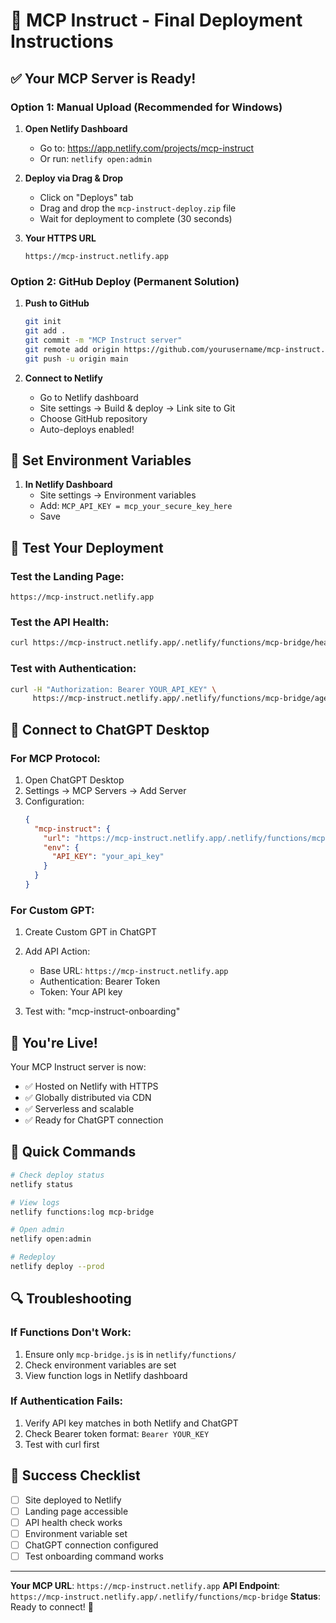 # 🚀 MCP Instruct - Final Deployment Instructions

## ✅ Your MCP Server is Ready!

### Option 1: Manual Upload (Recommended for Windows)

1. **Open Netlify Dashboard**
   - Go to: https://app.netlify.com/projects/mcp-instruct
   - Or run: `netlify open:admin`

2. **Deploy via Drag & Drop**
   - Click on "Deploys" tab
   - Drag and drop the `mcp-instruct-deploy.zip` file
   - Wait for deployment to complete (30 seconds)

3. **Your HTTPS URL**
   ```
   https://mcp-instruct.netlify.app
   ```

### Option 2: GitHub Deploy (Permanent Solution)

1. **Push to GitHub**
   ```bash
   git init
   git add .
   git commit -m "MCP Instruct server"
   git remote add origin https://github.com/yourusername/mcp-instruct.git
   git push -u origin main
   ```

2. **Connect to Netlify**
   - Go to Netlify dashboard
   - Site settings → Build & deploy → Link site to Git
   - Choose GitHub repository
   - Auto-deploys enabled!

## 🔧 Set Environment Variables

1. **In Netlify Dashboard**
   - Site settings → Environment variables
   - Add: `MCP_API_KEY = mcp_your_secure_key_here`
   - Save

## 🎯 Test Your Deployment

### Test the Landing Page:
```
https://mcp-instruct.netlify.app
```

### Test the API Health:
```bash
curl https://mcp-instruct.netlify.app/.netlify/functions/mcp-bridge/health
```

### Test with Authentication:
```bash
curl -H "Authorization: Bearer YOUR_API_KEY" \
     https://mcp-instruct.netlify.app/.netlify/functions/mcp-bridge/agents
```

## 💬 Connect to ChatGPT Desktop

### For MCP Protocol:
1. Open ChatGPT Desktop
2. Settings → MCP Servers → Add Server
3. Configuration:
   ```json
   {
     "mcp-instruct": {
       "url": "https://mcp-instruct.netlify.app/.netlify/functions/mcp-bridge",
       "env": {
         "API_KEY": "your_api_key"
       }
     }
   }
   ```

### For Custom GPT:
1. Create Custom GPT in ChatGPT
2. Add API Action:
   - Base URL: `https://mcp-instruct.netlify.app`
   - Authentication: Bearer Token
   - Token: Your API key

3. Test with: "mcp-instruct-onboarding"

## 🎉 You're Live!

Your MCP Instruct server is now:
- ✅ Hosted on Netlify with HTTPS
- ✅ Globally distributed via CDN
- ✅ Serverless and scalable
- ✅ Ready for ChatGPT connection

## 📝 Quick Commands

```bash
# Check deploy status
netlify status

# View logs
netlify functions:log mcp-bridge

# Open admin
netlify open:admin

# Redeploy
netlify deploy --prod
```

## 🔍 Troubleshooting

### If Functions Don't Work:
1. Ensure only `mcp-bridge.js` is in `netlify/functions/`
2. Check environment variables are set
3. View function logs in Netlify dashboard

### If Authentication Fails:
1. Verify API key matches in both Netlify and ChatGPT
2. Check Bearer token format: `Bearer YOUR_KEY`
3. Test with curl first

## 🌟 Success Checklist

- [ ] Site deployed to Netlify
- [ ] Landing page accessible
- [ ] API health check works
- [ ] Environment variable set
- [ ] ChatGPT connection configured
- [ ] Test onboarding command works

---

**Your MCP URL**: `https://mcp-instruct.netlify.app`
**API Endpoint**: `https://mcp-instruct.netlify.app/.netlify/functions/mcp-bridge`
**Status**: Ready to connect! 🚀